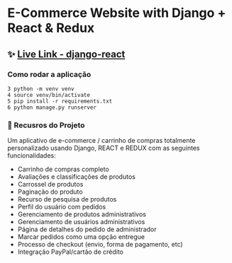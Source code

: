 <h1>E-Commerce Website with Django + React & Redux</h1>

## ✨ [Live Link - django-react](https:///)

### Como rodar a aplicação

```shell
3 python -m venv venv
4 source venv/bin/activate
5 pip install -r requirements.txt 
6 python manage.py runserver

```

### 🚀 Recusros do Projeto

Um aplicativo de e-commerce / carrinho de compras totalmente personalizado usando Django, REACT e REDUX com as seguintes funcionalidades:

- Carrinho de compras completo
- Avaliações e classificações de produtos
- Carrossel de produtos
- Paginação do produto
- Recurso de pesquisa de produtos
- Perfil do usuário com pedidos
- Gerenciamento de produtos administrativos
- Gerenciamento de usuários administrativos
- Página de detalhes do pedido de administrador
- Marcar pedidos como uma opção entregue
- Processo de checkout (envio, forma de pagamento, etc)
- Integração PayPal/cartão de crédito